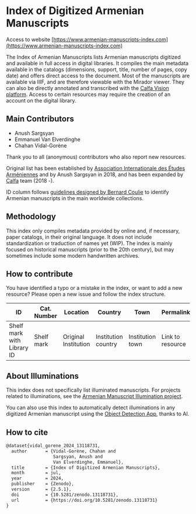 # Index of Digitized Armenian Manuscripts

Access to website [https://www.armenian-manuscripts-index.com](https://www.armenian-manuscripts-index.com)

The Index of Armenian Manuscripts lists Armenian manuscripts digitized and available in full access in digital libraries. It compiles the main metadata available in the catalogs (dimensions, support, title, number of pages, copy date) and offers direct access to the document. Most of the manuscripts are available via IIIF, and are therefore viewable with the Mirador viewer. They can also be directly annotated and transcribed with the [Calfa Vision platform](https://vision.calfa.fr).
Access to certain resources may require the creation of an account on the digital library.

## Main Contributors

* Anush Sargsyan
* Emmanuel Van Elverdinghe
* Chahan Vidal-Gorène

Thank you to all (anonymous) contributors who also report new resources.

Original list has been established by [Association Internationale des Études Arméniennes](https://sites.uclouvain.be/aiea/wp-content/uploads/2014/03/AIEA_Newsletter_54-compressed.pdf) and by Anush Sargsyan in 2018, and has been expanded by [Calfa](https://calfa.fr) team (2018 -).

ID column follows [guidelines designed by Bernard Coulie](https://sites.uclouvain.be/aiea/wp-content/uploads/2021/07/10_List-of-acronyms.pdf) to identify Armenian manuscripts in the main worldwide collections.

## Methodology

This index only compiles metadata provided by online and, if necessary, paper catalogs, in their original language. It does not include standardization or traduction of names yet (WIP). The index is mainly focused on historical manuscripts (prior to the 20th century), but may sometimes include some modern handwritten archives.

## How to contribute

You have identified a typo or a mistake in the index, or want to add a new resource? Please open a new issue and follow the index structure.

| ID                         | Cat. Number | Location             | Country             | Town             | Permalink        | Digital Library      | Support    | Pages                    | Date | Size | Title                     | Note           |
|----------------------------|-------------|----------------------|---------------------|------------------|------------------|----------------------|------------|--------------------------|------|------|---------------------------|----------------|
| Shelf mark with Library ID | Shelf mark  | Original Institution | Institution country | Institution town | Link to resource | Digital Library name | e.g. Paper | Number of pages / folios | Date | Size | Original title in catalog | e.g.incomplete |

## About Illuminations

This index does not specifically list illuminated manuscripts. For projects related to illuminations, see the [Armenian Manuscript Illumination project]( https://armenoids.com).

You can also use this index to automatically detect illuminations in any digitized Armenian manuscript using the [Object Detection App](https://calfa.fr/object-detection/manuscripts), thanks to AI.

## How to cite

```latex
@dataset{vidal_gorene_2024_13118731,
  author       = {Vidal-Gorène, Chahan and
                  Sargsyan, Anush and
                  Van Elverdinghe, Emmanuel},
  title        = {Index of Digitized Armenian Manuscripts},
  month        = jul,
  year         = 2024,
  publisher    = {Zenodo},
  version      = {2.5.1},
  doi          = {10.5281/zenodo.13118731},
  url          = {https://doi.org/10.5281/zenodo.13118731}
}